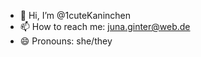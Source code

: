 - 👋 Hi, I’m @1cuteKaninchen
- 📫 How to reach me: juna.ginter@web.de
- 😄 Pronouns: she/they

<!---
1cuteKaninchen/1cuteKaninchen is a ✨ special ✨ repository because its `README.md` (this file) appears on your GitHub profile.
You can click the Preview link to take a look at your changes.
--->
